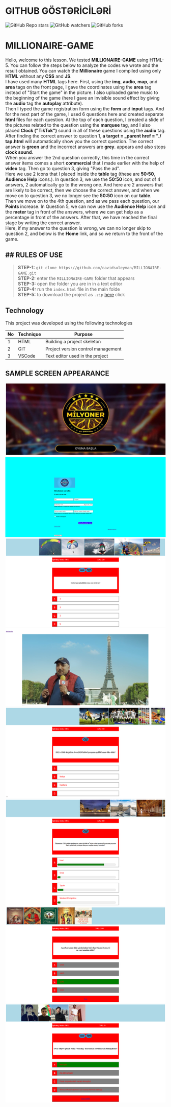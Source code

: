 # GITHUB GÖSTƏRİCİLƏRİ

![GitHub Repo stars](https://img.shields.io/github/stars/cavidsuleyman/SADE-HOM-PAGE?style=for-the-badge)
![GitHub watchers](https://img.shields.io/github/watchers/cavidsuleyman/SADE-HOM-PAGE?style=for-the-badge)
![GitHub forks](https://img.shields.io/github/forks/cavidsuleyman/SADE-HOM-PAGE?style=for-the-badge)

# MILLIONAIRE-GAME

Hello, welcome to this lesson. We tested **MILLIONAIRE-GAME** using HTML-5.  You can follow the steps below to analyze the codes we wrote and the result obtained.
You can watch the **Millionaire** game I compiled using only **HTML** without any **CSS** and **JS**.
 <br/> I have used many **HTML** tags here. First, using the **img**, **audio**, **map**, and **area** tags on the front page, I gave the coordinates using the 
 **area** tag instead of "Start the game" in the picture. I also uploaded game music to the beginning of the game (here I gave an invisible sound effect by giving the **audio** tag the **autoplay** attribute). 
 <br/> Then I typed the game registration form using the **form** and **input** tags. And for the next part of the game, I used 6 questions here and created separate **html** files for each question. At the top of each question, I created a slide of the pictures related to the question using the **marquee** tag, and I also placed **Clock ("TikTok")** sound in all of these questions using the **audio** tag.
 <br/> After finding the correct answer to question 1, **a target = _parent href = "./ tap.html** will automatically show you the correct question. The correct answer is **green** and the incorrect answers are **grey**. appears and also stops **clock sound**. 
 <br/> When you answer the 2nd question correctly, this time in the correct answer items comes a short **commercial** that I made earlier with the help of **video** tag. Then go to question 3, giving "Pass the ad". 
 <br/>Here we use 2 icons that I placed inside the **table** tag (these are **50:50**, **Audience Help** icons.). In question 3, we use the **50:50** icon, and out of 4 answers, 2 automatically go to the wrong one. And here are 2 answers that are likely to be correct, then we choose the correct answer, and when we move on to question 3, we no longer see the **50:50** icon on our **table**. 
 <br/> Then we move on to the 4th question, and as we pass each question, our **Points** increase. In Question 5, we can now use the **Audience Help** icon and the **meter** tag in front of the answers, where we can get help as a percentage in front of the answers. After that, we have reached the final stage by writing the correct answer. 
 <br/>Here, if my answer to the question is wrong, we can no longer skip to question 2, and below is the **Home** link, and so we return to the front of the game.

## ## RULES OF USE

> **STEP-1:** `git clone https://github.com/cavidsuleyman/MILLIONAIRE-GAME.git` <br/>
> **STEP-2:**  enter the `MILLIONAIRE-GAME` folder that appears <br/>
> **STEP-3:**  open the folder you are in in a text editor <br/>
> **STEP-4:**  run the `index.html` file in the main folde <br/>
> **STEP-5:**  to download the project as `.zip`  [here](https://github.com/cavidsuleyman/MILLIONAIRE-GAME/archive/refs/heads/master.zip) click <br/>


## Technology

This project was developed using the following technologies

| No | Technique | Purpose |
| - | ---------- | --------------------- |
| 1 | HTML | Building a project skeleton |
| 2 | GIT | Project version control management |
| 3 | VSCode | Text editor used in the project |


## SAMPLE SCREEN APPEARANCE

![There was a screenshot here](./screen-img/screen-1.png)
![There was a screenshot here](./screen-img/screen-2.png)
![There was a screenshot here](./screen-img/screen-3.png)
![There was a screenshot here](./screen-img/screen-4.png)
![There was a screenshot here](./screen-img/screen-5.png)
![There was a screenshot here](./screen-img/screen-6.png)
![There was a screenshot here](./screen-img/screen-7.png)
![There was a screenshot here](./screen-img/screen-8.png)



